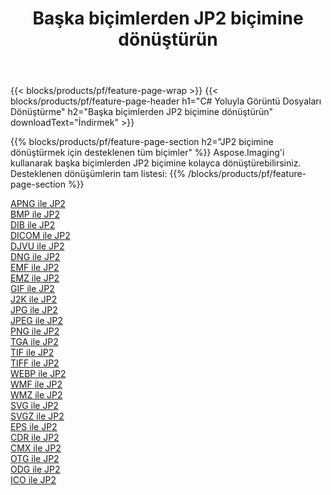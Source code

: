 ﻿---
title: Başka biçimlerden JP2 biçimine dönüştürün 
weight: 3920
url: /tr/java/conversion/to/jp2 
lang: tr
langdirlevel: 2
locales: zh-hans,ja,it,ru,de,es,fr,nl,id,lt,pl,pt,vi,tr,ko,zh-hant,ar,hi,th,sv,cs,uk,he
description: Aspose.Imaging'i kullanarak başka biçimlerden JP2 biçimine kolayca dönüştürebilirsiniz
---

{{< blocks/products/pf/feature-page-wrap >}}
{{< blocks/products/pf/feature-page-header h1="C# Yoluyla Görüntü Dosyaları Dönüştürme" h2="Başka biçimlerden JP2 biçimine dönüştürün" downloadText="İndirmek" >}}


{{% blocks/products/pf/feature-page-section  h2="JP2 biçimine dönüştürmek için desteklenen tüm biçimler" %}}
Aspose.Imaging'i kullanarak başka biçimlerden JP2 biçimine kolayca dönüştürebilirsiniz.
<br/>
Desteklenen dönüşümlerin tam listesi:
{{% /blocks/products/pf/feature-page-section %}}
<div class="container-fluid productfamilypage bg-gray">
    <div class="convertypes bg-gray agp-content section">
        <div class="container">
		<div class="row other-converters">
		    <div class='col-md-2 other-converter remove-lp remove-rp'><a href="/imaging/tr/java/conversion/apng-to-jp2" >APNG ile JP2</a></div>
<div class='col-md-2 other-converter remove-lp remove-rp'><a href="/imaging/tr/java/conversion/bmp-to-jp2" >BMP ile JP2</a></div>
<div class='col-md-2 other-converter remove-lp remove-rp'><a href="/imaging/tr/java/conversion/dib-to-jp2" >DIB ile JP2</a></div>
<div class='col-md-2 other-converter remove-lp remove-rp'><a href="/imaging/tr/java/conversion/dicom-to-jp2" >DICOM ile JP2</a></div>
<div class='col-md-2 other-converter remove-lp remove-rp'><a href="/imaging/tr/java/conversion/djvu-to-jp2" >DJVU ile JP2</a></div>
<div class='col-md-2 other-converter remove-lp remove-rp'><a href="/imaging/tr/java/conversion/dng-to-jp2" >DNG ile JP2</a></div>
<div class='col-md-2 other-converter remove-lp remove-rp'><a href="/imaging/tr/java/conversion/emf-to-jp2" >EMF ile JP2</a></div>
<div class='col-md-2 other-converter remove-lp remove-rp'><a href="/imaging/tr/java/conversion/emz-to-jp2" >EMZ ile JP2</a></div>
<div class='col-md-2 other-converter remove-lp remove-rp'><a href="/imaging/tr/java/conversion/gif-to-jp2" >GIF ile JP2</a></div>
<div class='col-md-2 other-converter remove-lp remove-rp'><a href="/imaging/tr/java/conversion/j2k-to-jp2" >J2K ile JP2</a></div>
<div class='col-md-2 other-converter remove-lp remove-rp'><a href="/imaging/tr/java/conversion/jpg-to-jp2" >JPG ile JP2</a></div>
<div class='col-md-2 other-converter remove-lp remove-rp'><a href="/imaging/tr/java/conversion/jpeg-to-jp2" >JPEG ile JP2</a></div>
<div class='col-md-2 other-converter remove-lp remove-rp'><a href="/imaging/tr/java/conversion/png-to-jp2" >PNG ile JP2</a></div>
<div class='col-md-2 other-converter remove-lp remove-rp'><a href="/imaging/tr/java/conversion/tga-to-jp2" >TGA ile JP2</a></div>
<div class='col-md-2 other-converter remove-lp remove-rp'><a href="/imaging/tr/java/conversion/tif-to-jp2" >TIF ile JP2</a></div>
<div class='col-md-2 other-converter remove-lp remove-rp'><a href="/imaging/tr/java/conversion/tiff-to-jp2" >TIFF ile JP2</a></div>
<div class='col-md-2 other-converter remove-lp remove-rp'><a href="/imaging/tr/java/conversion/webp-to-jp2" >WEBP ile JP2</a></div>
<div class='col-md-2 other-converter remove-lp remove-rp'><a href="/imaging/tr/java/conversion/wmf-to-jp2" >WMF ile JP2</a></div>
<div class='col-md-2 other-converter remove-lp remove-rp'><a href="/imaging/tr/java/conversion/wmz-to-jp2" >WMZ ile JP2</a></div>
<div class='col-md-2 other-converter remove-lp remove-rp'><a href="/imaging/tr/java/conversion/svg-to-jp2" >SVG ile JP2</a></div>
<div class='col-md-2 other-converter remove-lp remove-rp'><a href="/imaging/tr/java/conversion/svgz-to-jp2" >SVGZ ile JP2</a></div>
<div class='col-md-2 other-converter remove-lp remove-rp'><a href="/imaging/tr/java/conversion/eps-to-jp2" >EPS ile JP2</a></div>
<div class='col-md-2 other-converter remove-lp remove-rp'><a href="/imaging/tr/java/conversion/cdr-to-jp2" >CDR ile JP2</a></div>
<div class='col-md-2 other-converter remove-lp remove-rp'><a href="/imaging/tr/java/conversion/cmx-to-jp2" >CMX ile JP2</a></div>
<div class='col-md-2 other-converter remove-lp remove-rp'><a href="/imaging/tr/java/conversion/otg-to-jp2" >OTG ile JP2</a></div>
<div class='col-md-2 other-converter remove-lp remove-rp'><a href="/imaging/tr/java/conversion/odg-to-jp2" >ODG ile JP2</a></div>
<div class='col-md-2 other-converter remove-lp remove-rp'><a href="/imaging/tr/java/conversion/ico-to-jp2" >ICO ile JP2</a></div>
                </div>
        </div>
    </div>
</div>
<br/>

